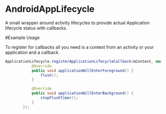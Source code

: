 AndroidAppLifecycle
===================

A small wrapper around activity lifecycles to provide actual Application lifecycle status with callbacks.

#Example Usage

To register for callbacks all you need is a context from an activity or your application and a callback.

```java
ApplicationLifecycle.registerApplicationLifecycleCallback(mContext, new ApplicationLifecycleCallback() {
            @Override
            public void applicationWillEnterForeground() {
                flush();
            }

            @Override
            public void applicationWillEnterBackground() {
                stopFlushTimer();
            }
        });

```
